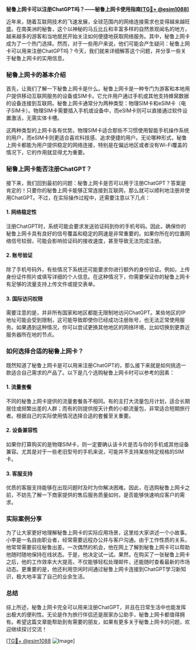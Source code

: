 **秘鲁上网卡可以注册ChatGPT吗？——秘鲁上网卡使用指南[[TG💪+ @esim1088](https://t.me/s/esim1088)]**

近年来，随着互联网技术的飞速发展，全球范围内的网络连接需求也变得越来越旺盛。在南美洲的秘鲁，这个以神秘的马丘比丘和丰富多样的自然景观闻名的地方，越来越多的游客和当地居民开始关注如何便捷地获取网络服务。其中，秘鲁上网卡成为了一个热门选择。然而，对于一些用户来说，他们可能会产生疑问：秘鲁上网卡可以用来注册ChatGPT吗？今天，我们就来详细解答这个问题，并分享一些关于秘鲁上网卡的实用信息。

### 秘鲁上网卡的基本介绍

首先，让我们了解一下秘鲁上网卡是什么。秘鲁上网卡是一种专门为游客和本地用户提供移动互联网服务的设备或SIM卡。它允许用户通过手机或其他支持蜂窝数据的设备连接到互联网。秘鲁上网卡通常分为两种类型：物理SIM卡和eSIM卡（电子SIM卡）。物理SIM卡需要插入手机或设备中，而eSIM卡则可以直接通过软件设置激活，无需实体卡槽。

这两种类型的上网卡各有优势。物理SIM卡适合那些不习惯使用智能手机操作系统的用户，而eSIM卡则更适合喜欢科技感、追求便捷的用户。无论哪种形式，秘鲁上网卡都能为用户提供稳定的网络连接，特别是在偏远地区或者没有Wi-Fi覆盖的情况下，它的作用就显得尤为重要。

### 秘鲁上网卡能否注册ChatGPT？

接下来，我们回到最初的问题：秘鲁上网卡是否可以用于注册ChatGPT？答案是肯定的！只要你的秘鲁上网卡能够正常连接到互联网，那么就可以顺利地注册并使用ChatGPT。不过，在实际操作过程中，还需要注意以下几点：

#### 1. 网络稳定性
注册ChatGPT时，系统可能会要求发送验证码到你的手机号码。因此，确保你的秘鲁上网卡具有良好的信号覆盖和稳定的网速是非常重要的。如果你所在的位置网络信号较弱，可能会影响验证码的接收速度，甚至导致无法完成注册。

#### 2. 账号验证
除了手机号码外，有些情况下系统还可能要求你进行额外的身份验证。例如，上传身份证件照片或填写详细的个人信息。在这种情况下，你需要保证你的秘鲁上网卡有足够的流量支持上传文件或提交表单。

#### 3. 国际访问权限
需要注意的是，并非所有国家和地区都能无限制地访问ChatGPT。某些地区的IP地址可能会受到限制，这可能导致即使你已经成功注册账号，也无法正常使用服务。如果遇到这种情况，你可以尝试更换其他地区的网络环境，比如切换到更靠近服务器所在地的节点。

### 如何选择合适的秘鲁上网卡？

既然知道了秘鲁上网卡是可以用来注册ChatGPT的，那么接下来就是如何挑选一款适合自己需求的产品了。以下是几个选购秘鲁上网卡时可以参考的因素：

#### 1. 流量套餐
不同的秘鲁上网卡提供的流量套餐各不相同。有的主打大流量包月计划，适合长期居住或频繁出差的人群；而有的则提供按天计费的小额流量包，非常适合短期旅行者。根据自己的实际使用情况选择合适的套餐至关重要。

#### 2. 设备兼容性
如果你打算购买的是物理SIM卡，则一定要确认该卡片是否与你的手机或其他设备兼容。尤其是对于一些老旧型号的手机来说，可能并不支持某些特定规格的SIM卡。

#### 3. 客服支持
优质的客服支持能够在出现问题时及时为你解决困难。因此，在选购秘鲁上网卡之前，不妨先了解一下商家提供的售后服务质量如何，是否能够快速响应客户的需求。

### 实际案例分享

为了让大家更好地理解秘鲁上网卡的实际应用场景，这里给大家讲述一个小故事。小李是一名自由职业者，经常需要远程办公并与客户沟通。由于工作性质的关系，他常常需要前往秘鲁出差。一次偶然的机会，他在网上了解到秘鲁上网卡可以帮助他随时随地保持在线状态。于是，他决定试一试。果然，在购买了一张秘鲁上网卡之后，他的工作效率大大提高，不仅能够轻松处理邮件，还能随时查看最新的市场动态。更重要的是，他还利用空闲时间通过秘鲁上网卡连接到ChatGPT学习新知识，极大地丰富了自己的业余生活。

### 总结

综上所述，秘鲁上网卡完全可以用来注册ChatGPT，并且在日常生活中也能发挥出极大的便利性。无论是作为旅行伴侣还是居家办公助手，秘鲁上网卡都值得拥有。希望这篇文章能帮助到有需要的朋友，如果有更多关于秘鲁上网卡的问题，欢迎继续探讨交流！

[[TG💪+ @esim1088](https://t.me/s/esim1088) ![Image](https://i.postimg.cc/4NQfJmqS/Snipaste-2025-05-13-00-14-12.png)]